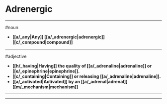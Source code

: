 # Adrenergic
---
#noun
- **[[a/_any|Any]] [[a/_adrenergic|adrenergic]] [[c/_compound|compound]]**
---
#adjective
- **[[h/_having|Having]] the quality of [[a/_adrenaline|adrenaline]] or [[e/_epinephrine|epinephrine]].**
- **[[c/_containing|Containing]] or releasing [[a/_adrenaline|adrenaline]].**
- **[[a/_activated|Activated]] by an [[a/_adrenal|adrenal]] [[m/_mechanism|mechanism]]**
---
---

